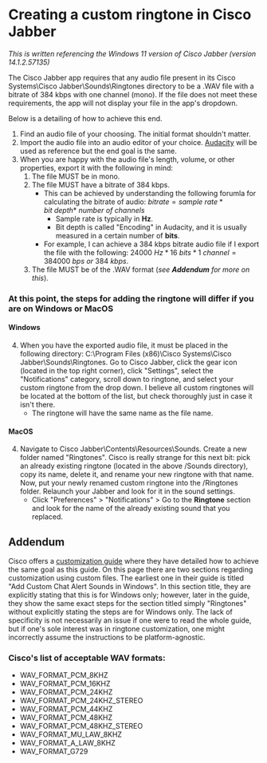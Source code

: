 # Creating a custom ringtone in Cisco Jabber
*This is written referencing the Windows 11 version of Cisco Jabber (version 14.1.2.57135)*

The Cisco Jabber app requires that any audio file present in its Cisco Systems\Cisco Jabber\Sounds\Ringtones directory to be a .WAV file with a bitrate of 384 kbps with one channel (mono). If the file does not meet these requirements, the app will not display your file in the app's dropdown.

Below is a detailing of how to achieve this end.

1. Find an audio file of your choosing. The initial format shouldn't matter.
2. Import the audio file into an audio editor of your choice. [Audacity](https://www.audacityteam.org/) will be used as reference but the end goal is the same.
3. When you are happy with the audio file's length, volume, or other properties, export it with the following in mind:
    1. The file MUST be in mono.
    2. The file MUST have a bitrate of 384 kbps.
        - This can be achieved by understanding the following forumla for calculating the bitrate of audio:
            $bitrate = sample\ rate * bit\ depth * \ number\ of\ channels$
            - Sample rate is typically in **Hz**.
            - Bit depth is called "Encoding" in Audacity, and it is usually measured in a certain number of **bits**.
        - For example, I can achieve a 384 kbps bitrate audio file if I export the file with the following: $24000\ Hz * 16\ bits * 1\ channel = 384000\ bps \ or\  384\ kbps$.
    3. The file MUST be of the .WAV format (*see **Addendum** for more on this*).
### At this point, the steps for adding the ringtone will differ if you are on Windows or MacOS
#### Windows
4. When you have the exported audio file, it must be placed in the following directory: C:\Program Files (x86)\Cisco Systems\Cisco Jabber\Sounds\Ringtones. Go to Cisco Jabber, click the gear icon (located in the top right corner), click "Settings", select the "Notifications" category, scroll down to ringtone, and select your custom ringtone from the drop down. I believe all custom ringtones will be located at the bottom of the list, but check thoroughly just in case it isn't there.
    - The ringtone will have the same name as the file name.

#### MacOS
4. Navigate to Cisco Jabber\Contents\Resources\Sounds. Create a new folder named "Ringtones". Cisco is really strange for this next bit: pick an already existing ringtone (located in the above /Sounds directory), copy its name, delete it, and rename your new ringtone with that name. Now, put your newly renamed custom ringtone into the /Ringtones folder. Relaunch your Jabber and look for it in the sound settings.
    - Click "Preferences" > "Notifications" > Go to the **Ringtone** section and look for the name of the already existing sound that you replaced.
  
## Addendum
Cisco offers a [customization guide](https://www.cisco.com/c/en/us/td/docs/voice_ip_comm/jabber/userguide/cjab_b_cisco-jabber-user-guide/cjab_m_customization-ug.html#customization) where they have detailed how to achieve the same goal as this guide. On this page there are two sections regarding customization using custom files. The earliest one in their guide is titled "Add Custom Chat Alert Sounds in Windows". In this section title, they are explicitly stating that this is for Windows only; however, later in the guide, they show the same exact steps for the section titled simply "Ringtones" without explicitly stating the steps are for Windows only. The lack of specificity is not necessarily an issue if one were to read the whole guide, but if one's sole interest was in ringtone customization, one might incorrectly assume the instructions to be platform-agnostic.

### Cisco's list of acceptable WAV formats:
- WAV_FORMAT_PCM_8KHZ
- WAV_FORMAT_PCM_16KHZ
- WAV_FORMAT_PCM_24KHZ
- WAV_FORMAT_PCM_24KHZ_STEREO
- WAV_FORMAT_PCM_44KHZ
- WAV_FORMAT_PCM_48KHZ
- WAV_FORMAT_PCM_48KHZ_STEREO
- WAV_FORMAT_MU_LAW_8KHZ
- WAV_FORMAT_A_LAW_8KHZ
- WAV_FORMAT_G729
